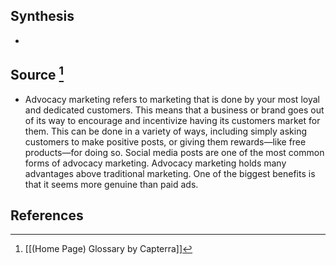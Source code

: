 ## Synthesis
- 
## Source [^1]
- Advocacy marketing refers to marketing that is done by your most loyal and dedicated customers. This means that a business or brand goes out of its way to encourage and incentivize having its customers market for them. This can be done in a variety of ways, including simply asking customers to make positive posts, or giving them rewards—like free products—for doing so. Social media posts are one of the most common forms of advocacy marketing. Advocacy marketing holds many advantages above traditional marketing. One of the biggest benefits is that it seems more genuine than paid ads.
## References

[^1]: [[(Home Page) Glossary by Capterra]]
